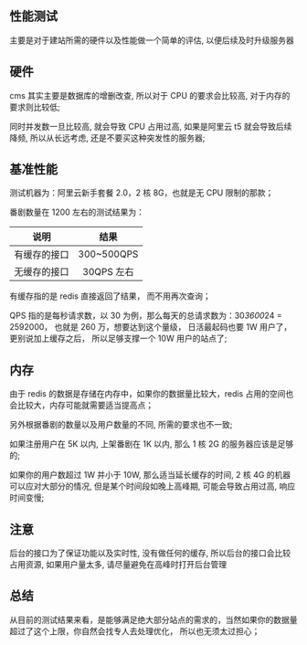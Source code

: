 ## 性能测试

主要是对于建站所需的硬件以及性能做一个简单的评估, 以便后续及时升级服务器

## 硬件

cms 其实主要是数据库的增删改查, 所以对于 CPU 的要求会比较高, 对于内存的要求则比较低;

同时并发数一旦比较高, 就会导致 CPU 占用过高, 如果是阿里云 t5 就会导致后续降频, 所以从长远考虑, 还是不要买这种突发性的服务器;

## 基准性能

测试机器为：阿里云新手套餐 2.0，2 核 8G，也就是无 CPU 限制的那款；

番剧数量在 1200 左右的测试结果为：

|     说明     |    结果    |
| :----------: | :--------: |
| 有缓存的接口 | 300~500QPS |
| 无缓存的接口 | 30QPS 左右 |

有缓存指的是 redis 直接返回了结果， 而不用再次查询；

QPS 指的是每秒请求数，以 30 为例，那么每天的总请求数为：30*3600*24 = 2592000， 也就是 260 万，想要达到这个量级， 日活最起码也要 1W 用户了，更别说加上缓存之后， 所以足够支撑一个 10W 用户的站点了;

## 内存

由于 redis 的数据是存储在内存中，如果你的数据量比较大，redis 占用的空间也会比较大，内存可能就需要适当提高点；

另外根据番剧的数量以及用户数量的不同, 所需的要求也不一致;

如果注册用户在 5K 以内, 上架番剧在 1K 以内, 那么 1 核 2G 的服务器应该是足够的;

如果你的用户数超过 1W 并小于 10W, 那么适当延长缓存的时间, 2 核 4G 的机器可以应对大部分的情况, 但是某个时间段如晚上高峰期, 可能会导致占用过高, 响应时间变慢;

## 注意

后台的接口为了保证功能以及实时性, 没有做任何的缓存, 所以后台的接口会比较占用资源, 如果用户量太多, 请尽量避免在高峰时打开后台管理

## 总结

从目前的测试结果来看，是能够满足绝大部分站点的需求的，当然如果你的数据量超过了这个上限，你自然会找专人去处理优化， 所以也无须太过担心；
